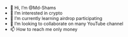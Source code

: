 - 👋 Hi, I’m @Md-Shams
- 👀 I’m interested in crypto 
- 🌱 I’m currently learning airdrop participating 
- 💞️ I’m looking to collaborate on many YouTube channel 
- 📫 How to reach me only money 

<!---
Md-Shams/Md-Shams is a ✨ special ✨ repository because its `README.md` (this file) appears on your GitHub profile.
You can click the Preview link to take a look at your changes.
--->

